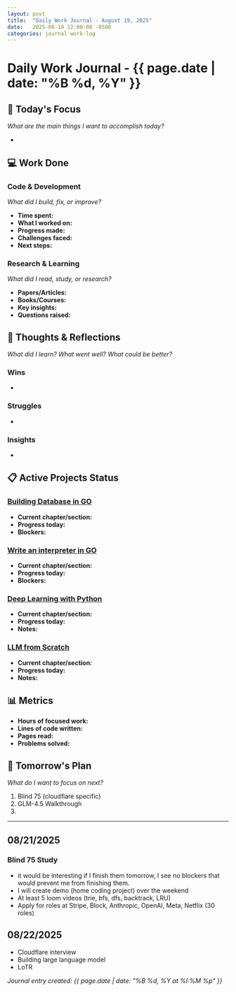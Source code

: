 ```yaml
---
layout: post
title:  "Daily Work Journal - August 19, 2025"
date:   2025-08-19 12:00:00 -0500
categories: journal work-log
---
```


# Daily Work Journal - {{ page.date | date: "%B %d, %Y" }}

## 🎯 Today's Focus
*What are the main things I want to accomplish today?*

- 

## 💻 Work Done

### Code & Development
*What did I build, fix, or improve?*

- **Time spent:** 
- **What I worked on:** 
- **Progress made:** 
- **Challenges faced:** 
- **Next steps:** 

### Research & Learning
*What did I read, study, or research?*

- **Papers/Articles:** 
- **Books/Courses:** 
- **Key insights:** 
- **Questions raised:** 

## 🧠 Thoughts & Reflections
*What did I learn? What went well? What could be better?*

### Wins
- 

### Struggles
- 

### Insights
- 

## 📋 Active Projects Status

### [Building Database in GO](https://build-your-own.org/database/)
- **Current chapter/section:** 
- **Progress today:** 
- **Blockers:** 

### [Write an interpreter in GO](https://interpreterbook.com/)
- **Current chapter/section:** 
- **Progress today:** 
- **Blockers:** 

### [Deep Learning with Python](https://www.manning.com/books/deep-learning-with-python-third-edition)
- **Current chapter/section:** 
- **Progress today:** 
- **Notes:** 

### [LLM from Scratch](https://www.manning.com/books/build-a-large-language-model-from-scratch)
- **Current chapter/section:** 
- **Progress today:** 
- **Notes:** 

## 📊 Metrics
- **Hours of focused work:** 
- **Lines of code written:** 
- **Pages read:** 
- **Problems solved:** 

## 🔄 Tomorrow's Plan
*What do I want to focus on next?*

1. Blind 75 (cloudflare specific)
2. GLM-4.5 Walkthrough
3. 

---

## 08/21/2025

### Blind 75 Study
- it would be interesting if I finish them tomorrow, I see no blockers that would prevent me from finishing them.
- I will create demo (home coding project) over the weekend
- At least 5 loom videos (trie, bfs, dfs, backtrack, LRU)
- Apply for roles at Stripe, Block, Anthropic, OpenAI, Meta, Netflix (30 roles)


## 08/22/2025

- Cloudflare interview
- Building large language model
- LoTR






*Journal entry created: {{ page.date | date: "%B %d, %Y at %I:%M %p" }}*
